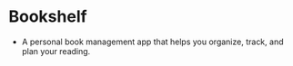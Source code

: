 # Bookshelf

- A personal book management app that helps you organize, track, and plan your reading.
